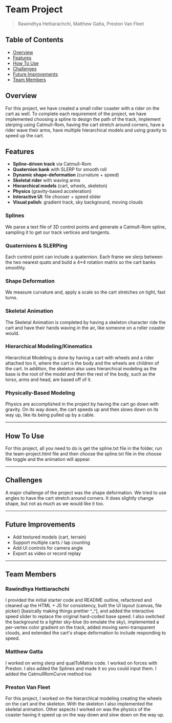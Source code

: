 # Team Project
> Rawindhya Hettiarachchi, Matthew Gatta, Preston Van Fleet

## Table of Contents
- [Overview](#overview)
- [Features](#features)
- [How To Use](#how-to-use)
- [Challenges](#challenges)
- [Future Improvements](#future-improvements)
- [Team Members](#team-members)

## Overview
For this project, we have created a small roller coaster with a rider on the cart as well.
To complete each requirement of the project, we have implemented choosing a spline to
design the path of the track, implement slerping using Catmull-Rom, having the cart stretch
around corners, have a rider wave their arms, have multiple hierarchical models and using
gravity to speed up the cart.

## Features
- **Spline-driven track** via Catmull-Rom
- **Quaternion bank** with SLERP for smooth roll
- **Dynamic shape-deformation** (curvature + speed)
- **Skeletal rider** with waving arms
- **Hierarchical models** (cart, wheels, skeleton)
- **Physics** (gravity-based acceleration)
- **Interactive UI**: file chooser + speed slider
- **Visual polish**: gradient track, sky background, moving clouds

### Splines
We parse a text file of 3D control points and generate a Catmull-Rom spline,
sampling it to get our track vertices and tangents.

### Quaternions & SLERPing
Each control point can include a quaternion. Each frame we slerp between the two nearest quats
and build a 4×4 rotation matrix so the cart banks smoothly.

### Shape Deformation
We measure curvature and, apply a scale so the cart stretches on tight, fast turns.

### Skeletal Animation
The Skeletal Animation is completed by having a skeleton character ride the cart and have
their hands waving in the air, like someone on a roller coaster would.

### Hierarchical Modeling/Kinematics
Hierarchical Modeling is done by having a cart with wheels and a rider attached too it, where
the cart is the body and the wheels are children of the cart. In addition, the skeleton also
uses hierarchical modeling as the base is the root of the model and then the rest of the body,
such as the torso, arms and head, are based off of it.

### Physically-Based Modeling
Physics are accomplished in the project by having the cart go down with gravity. On its way down,
the cart speeds up and then slows down on its way up, like its being pulled up by a cable.

---

## How To Use
For this project, all you need to do is get the spline.txt file in the folder, run the team-project.html
file and then choose the spline.txt file in the choose file toggle and the animation will appear.

---

## Challenges
A major challenge of the project was the shape deformation. We tried to use angles to have the cart stretch
around corners. It does slightly change shape, but not as much as we would like it too.

---

## Future Improvements
- Add textured models (cart, terrain)
- Support multiple carts / lap counting
- Add UI controls for camera angle
- Export as video or record replay

---

## Team Members
### Rawindhya Hettiarachchi
I provided the initial starter code and README outline, refactored and cleaned up the HTML + JS for
consistency, built the UI layout (canvas, file picker) [basically making things prettier ^_^], and added the
interactive speed slider to replace the original hard-coded base speed. I also switched the background to a
lighter sky-blue (to emulate the sky), implemented a per-vertex color gradient on the track, added moving
semi-transparent clouds, and extended the cart's shape deformation to include responding to speed.

### Matthew Gatta
I worked on wring slerp and quatToMatrix code. I worked on forces with Preston. I also added the Splines and
made it so you could input them. I added the CatmullRomCurve method too

### Preston Van Fleet
For this project, I worked on the hierarchical modeling creating the wheels on the cart and the skeleton.
With the skeleton I also implemented the skeletal animation. Other aspects I worked on was the physics of the
coaster having it speed up on the way down and slow down on the way up.
